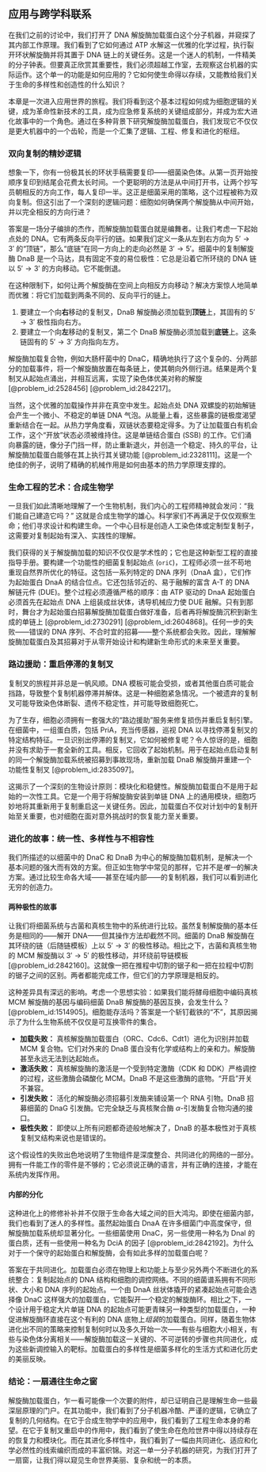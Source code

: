 ## 应用与跨学科联系

在我们之前的讨论中，我们打开了 DNA 解旋酶加载蛋白这个分子机器，并窥探了其内部工作原理。我们看到了它如何通过 ATP 水解这一优雅的化学过程，执行裂开环状解旋酶并将其置于 DNA 链上的关键任务。这是一个迷人的机制，一件精美的分子钟表。但要真正欣赏其重要性，我们必须超越工作室，去观察这台机器的实际运作。这个单一的功能是如何应用的？它如何使生命得以存续，又能教给我们关于生命的多样性和创造性的什么知识？

本章是一次进入应用世界的旅程。我们将看到这个基本过程如何成为细胞逻辑的关键，成为革命性新技术的工具，成为应急修复系统的关键组成部分，并成为宏大进化故事中的一个角色。通过在多种背景下研究解旋酶加载蛋白，我们发现它不仅仅是更大机器中的一个齿轮，而是一个汇集了逻辑、工程、修复和进化的枢纽。

### 双向复制的精妙逻辑

想象一下，你有一份极其长的环状手稿需要复印——细菌染色体。从第一页开始按顺序复印到结尾会花费太长时间。一个更聪明的方法是从中间打开书，让两个抄写员朝相反的方向工作，每人复印一半。这正是细菌采用的策略，这个过程被称为双向复制。但这引出了一个深刻的逻辑问题：细胞如何确保两个解旋酶从中间开始，并以完全相反的方向行进？

答案是一场分子编排的杰作，而解旋酶加载蛋白就是编舞者。让我们考虑一下起始点处的 DNA。它有两条反向平行的链。如果我们定义一条从左到右方向为 $5' \to 3'$ 的“顶链”，那么“底链”在同一方向上的走向必然是 $3' \to 5'$。细菌中的复制解旋酶 DnaB 是一个马达，具有固定不变的易位极性：它总是沿着它所环绕的 DNA 链以 $5' \to 3'$ 的方向移动。它不能倒退。

在这种限制下，如何让两个解旋酶在空间上向相反方向移动？解决方案惊人地简单而优雅：将它们加载到两条不同的、反向平行的链上。

1.  要建立一个向**右**移动的复制叉，DnaB 解旋酶必须加载到**顶链**上，其固有的 $5' \to 3'$ 极性指向右方。
2.  要建立一个向**左**移动的复制叉，第二个 DnaB 解旋酶必须加载到**底链**上。这条链固有的 $5' \to 3'$ 方向指向左方。

解旋酶加载复合物，例如大肠杆菌中的 DnaC，精确地执行了这个复杂的、分两部分的加载事件，将一个解旋酶放置在每条链上，使其朝向外侧行进。结果是两个复制叉从起始点涌出，并相互远离，实现了染色体优美对称的解旋 [@problem_id:2528456] [@problem_id:2842217]。

当然，这个优雅的加载操作并非在真空中发生。起始点处 DNA 双螺旋的初始解链会产生一个微小、不稳定的单链 DNA 气泡。从能量上看，这些暴露的链极度渴望重新结合在一起。从热力学角度看，双链状态要稳定得多。为了让加载蛋白有机会工作，这个“开放”状态必须被维持住。这是单链结合蛋白 (SSB) 的工作。它们涌向暴露的链，像分子门挡一样，防止重新退火，并创造一个稳定、持久的平台，让解旋酶加载蛋白能够在其上执行其关键功能 [@problem_id:2328111]。这是一个绝佳的例子，说明了精确的机械作用是如何由基本的热力学原理支撑的。

### 生命工程的艺术：合成生物学

一旦我们如此清晰地理解了一个生物机制，我们内心的工程师精神就会发问：“我们能自己建造它吗？” 这就是合成生物学的雄心。科学家们不再满足于仅仅观察生命；他们寻求设计和构建生命。一个中心目标是创造人工染色体或定制型复制子，这需要对复制起始有深入、实践性的理解。

我们获得的关于解旋酶加载的知识不仅仅是学术性的；它也是这种新型工程的直接指导手册。要构建一个功能性的细菌复制起始点 (`oriC`)，工程师必须一丝不苟地重现自然界所优化的特征。这包括一系列特定的 DNA 序列（DnaA 盒），它们作为起始蛋白 DnaA 的结合位点。它还包括邻近的、易于融解的富含 A-T 的 DNA 解链元件 (DUE)。整个过程必须遵循严格的顺序：由 ATP 驱动的 DnaA 起始蛋白必须首先在起始点 DNA 上组装成丝状体，诱导机械应力使 DUE 融解。只有到那时，舞台才为起始蛋白招募解旋酶加载蛋白做好准备，后者再将解旋酶沉积到新生成的单链上 [@problem_id:2730291] [@problem_id:2604868]。任何一步的失败——错误的 DNA 序列、不合时宜的招募——整个系统都会失败。因此，理解解旋酶加载蛋白及其招募对于从零开始设计和构建新生命形式的未来至关重要。

### 路边援助：重启停滞的复制叉

复制叉的旅程并非总是一帆风顺。DNA 模板可能会受损，或者其他蛋白质可能会挡路，导致整个复制机器停滞并解体。这是一种细胞紧急情况。一个被遗弃的复制叉可能导致染色体断裂、遗传不稳定性，并可能导致细胞死亡。

为了生存，细胞必须拥有一套强大的“路边援助”服务来修复损伤并重启复制引擎。在细菌中，一组蛋白质，包括 PriA，充当传感器，巡视 DNA 以寻找停滞复制叉的特定结构特征。一旦识别出停滞的复制叉，它如何被修复呢？令人惊讶的是，细胞并没有求助于一套全新的工具。相反，它回收了起始机制。用于在起始点启动复制的同一个解旋酶加载系统被招募到事故现场，重新加载 DnaB 解旋酶并重建一个功能性复制叉 [@problem_id:2835097]。

这揭示了一个深刻的生物设计原则：模块化和稳健性。解旋酶加载蛋白不是用于起始的一次性工具。它是一个用于将解旋酶安装到单链 DNA 上的通用模块，细胞巧妙地将其重新用于复制重启这一关键任务。因此，加载蛋白不仅对计划中的复制开始至关重要，也对细胞在面对意外挑战时的恢复能力至关重要。

### 进化的故事：统一性、多样性与不相容性

我们所描述的以细菌中的 DnaC 和 DnaB 为中心的解旋酶加载机制，是解决一个基本问题的强大而有效的方案。但正如生物学中常见的那样，它并不是*唯一*的解决方案。通过比较生命各大域——甚至在域内部——的复制机器，我们可以看到进化无穷的创造力。

#### 两种极性的故事
让我们将细菌系统与古菌和真核生物中的系统进行比较。虽然复制解旋酶的基本任务是相同的——解开 DNA——但其操作方法却截然不同。细菌的 DnaB 解旋酶在其环绕的链（后随链模板）上以 $5' \to 3'$ 的极性移动。相比之下，古菌和真核生物的 MCM 解旋酶以 $3' \to 5'$ 的极性移动，并环绕前导链模板 [@problem_id:2842160]。这就像一把在推程中切割的锯子和一把在拉程中切割的锯子之间的区别。两者都能完成工作，但它们的力学原理是相反的。

这种差异具有深远的影响。考虑一个思想实验：如果我们能将酵母细胞中编码真核 MCM 解旋酶的基因与编码细菌 DnaB 解旋酶的基因互换，会发生什么？ [@problem_id:1514905]。细胞能存活吗？答案是一个斩钉截铁的“不”，其原因揭示了为什么生物系统不仅仅是可互换零件的集合。
-   **加载失败：** 真核解旋酶加载蛋白（ORC、Cdc6、Cdt1）进化为识别并加载 MCM 复合物。它们对外来的 DnaB 蛋白没有化学或结构上的亲和力。解旋酶甚至永远无法到达起始点。
-   **激活失败：** 真核解旋酶的激活是一个受到特定激酶（CDK 和 DDK）严格调控的过程，这些激酶会磷酸化 MCM。DnaB 不是这些激酶的底物。“开启”开关不兼容。
-   **引发失败：** 活化的解旋酶必须招募引发酶来铺设第一个 RNA 引物。DnaB 招募细菌的 DnaG 引发酶。它完全缺乏与真核聚合酶 $\alpha$-引发酶复合物沟通的接口。
-   **极性失败：** 即使以上所有问题都奇迹般地解决了，DnaB 的基本极性对于真核复制叉结构来说也是错误的。

这个假设性的失败出色地说明了生物组件是深度整合、共同进化的网络的一部分。拥有一件能工作的零件是不够的；它必须说正确的语言，并有正确的连接，才能在系统内发挥作用。

#### 内部的分化
这种进化上的修修补补并不仅限于生命各大域之间的巨大鸿沟。即使在细菌内部，我们也看到了迷人的多样性。虽然起始蛋白 DnaA 在许多细菌门中高度保守，但解旋酶加载系统却显著分化。一些细菌使用 DnaC，另一些使用一种名为 DnaI 的蛋白质，还有一些使用一种名为 DciA 的因子 [@problem_id:2842192]。为什么对于一个保守的起始蛋白和解旋酶，会有如此多样的加载蛋白呢？

答案在于共同进化。加载蛋白必须在物理上和功能上与至少另外两个不断进化的系统整合：复制起始点的 DNA 结构和细胞的调控网络。不同的细菌谱系拥有不同形状、大小和 DNA 序列的起始点。一个由 DnaA 丝状体撬开的紧凑起始点可能会选择像 DnaC 这样强大的加载蛋白，它能裂开一个稳定的解旋酶环。相比之下，一个设计用于稳定大片单链 DNA 的起始点可能更青睐另一种类型的加载蛋白，一种促进解旋酶环直接在这个有利的 DNA 底物上*组装*的加载蛋白。同样，随着生物体进化出不同的策略来控制复制何时以及多久开始一次——有些与细胞大小相关，有些与染色体分离相关——解旋酶加载这一关键的、不可逆转的步骤也共同进化，成为这些新调控输入的靶标。加载蛋白的多样性是细菌多样化的生活方式和进化历史的美丽反映。

### 结论：一扇通往生命之窗

解旋酶加载蛋白，乍一看可能像一个次要的附件，却已证明自己是理解生命一些最深层原理的门户。在其功能中，我们看到了分子机器冷酷、严谨的逻辑，它确立了复制的几何结构。在它于合成生物学中的应用中，我们看到了工程生命本身的希望。在它于复制叉重启中的作用中，我们看到了使生命在危险世界中得以持续存在的恢复力和模块化。而在其进化多样性中，我们看到了一幅由共同进化、适应和化学必然性的线索编织而成的丰富织锦。对这一单一分子机器的研究，为我们打开了一扇窗，让我们得以窥见生命世界美丽、复杂和统一的本质。